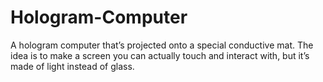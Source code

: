 # Hologram-Computer
A hologram computer that’s projected onto a special conductive mat. The idea is to make a screen you can actually touch and interact with, but it’s made of light instead of glass.

